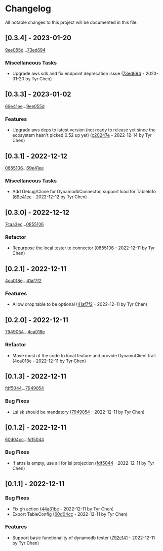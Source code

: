 # Changelog

All notable changes to this project will be documented in this file.

## [0.3.4] - 2023-01-20

[9ee055d](9ee055ddf4540040f0e43320c0f423bfea0e91ed)...[73ed694](73ed694daf8d04920a83eb3997ccc5655d9cccfa)

### Miscellaneous Tasks

- Upgrade aws sdk and fix endpoint deprecation issue ([73ed694](73ed694daf8d04920a83eb3997ccc5655d9cccfa) - 2023-01-20 by Tyr Chen)

## [0.3.3] - 2023-01-02

[69e41ee](69e41ee4a3ce8ef6408f0dfc8cd5a14a75c36fe8)...[9ee055d](9ee055ddf4540040f0e43320c0f423bfea0e91ed)

### Features

- Upgrade aws deps to latest version (not ready to release yet since the ecosystem hasn't picked 0.52 up yet) ([c20247e](c20247e6b21b5a8a68fda1446b88a129531af77f) - 2022-12-14 by Tyr Chen)

## [0.3.1] - 2022-12-12

[0855106](0855106aafc0ba8fe025dbdb726cbdd5cd7b47b9)...[69e41ee](69e41ee4a3ce8ef6408f0dfc8cd5a14a75c36fe8)

### Miscellaneous Tasks

- Add Debug/Clone for DynamodbConnector, support load for TableInfo ([69e41ee](69e41ee4a3ce8ef6408f0dfc8cd5a14a75c36fe8) - 2022-12-12 by Tyr Chen)

## [0.3.0] - 2022-12-12

[7caa3ec](7caa3ecb80942c68e4e98620ea208ce5a2489190)...[0855106](0855106aafc0ba8fe025dbdb726cbdd5cd7b47b9)

### Refactor

- Repurpose the local tester to connector ([0855106](0855106aafc0ba8fe025dbdb726cbdd5cd7b47b9) - 2022-12-11 by Tyr Chen)

## [0.2.1] - 2022-12-11

[4ca018e](4ca018ea460b5e803c2ce8eb70fec2903abd5227)...[41af7f2](41af7f23951fd1a335523961805b301f76447f25)

### Features

- Allow drop table to be optional ([41af7f2](41af7f23951fd1a335523961805b301f76447f25) - 2022-12-11 by Tyr Chen)

## [0.2.0] - 2022-12-11

[7949054](7949054a9b7f57f12489565d6185a4001f862b1e)...[4ca018e](4ca018ea460b5e803c2ce8eb70fec2903abd5227)

### Refactor

- Move most of the code to local feature and provide DynamoClient trait ([4ca018e](4ca018ea460b5e803c2ce8eb70fec2903abd5227) - 2022-12-11 by Tyr Chen)

## [0.1.3] - 2022-12-11

[fdf5044](fdf5044a3d0812fc4eb4290b90f084173ab179cb)...[7949054](7949054a9b7f57f12489565d6185a4001f862b1e)

### Bug Fixes

- Lsi sk should be mandatory ([7949054](7949054a9b7f57f12489565d6185a4001f862b1e) - 2022-12-11 by Tyr Chen)

## [0.1.2] - 2022-12-11

[60d04cc](60d04cca0eee440f3b90e76b9dca1a2ab5c52fc5)...[fdf5044](fdf5044a3d0812fc4eb4290b90f084173ab179cb)

### Bug Fixes

- If attrs is empty, use all for lsi projection ([fdf5044](fdf5044a3d0812fc4eb4290b90f084173ab179cb) - 2022-12-11 by Tyr Chen)

## [0.1.1] - 2022-12-11

### Bug Fixes

- Fix gh action ([44a31be](44a31be6824a5b0e4ed430625f489caa2363c804) - 2022-12-11 by Tyr Chen)
- Export TableConfig ([60d04cc](60d04cca0eee440f3b90e76b9dca1a2ab5c52fc5) - 2022-12-11 by Tyr Chen)

### Features

- Support basic functionality of dynamodb tester ([792c141](792c141c4555b53e47ef58786ee5b98557cfe92a) - 2022-12-11 by Tyr Chen)

<!-- generated by git-cliff -->
